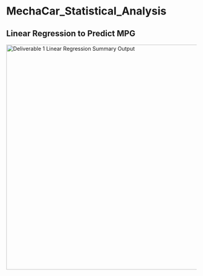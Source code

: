 # MechaCar_Statistical_Analysis

## Linear Regression to Predict MPG

<img width="596" alt="Deliverable 1 Linear Regression Summary Output" src="https://user-images.githubusercontent.com/101011641/174499029-f31314c5-03f7-4073-98b8-9dfe77b2f69e.png">

